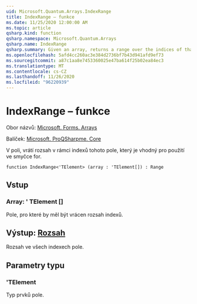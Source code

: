 ```yaml
---
uid: Microsoft.Quantum.Arrays.IndexRange
title: IndexRange – funkce
ms.date: 11/25/2020 12:00:00 AM
ms.topic: article
qsharp.kind: function
qsharp.namespace: Microsoft.Quantum.Arrays
qsharp.name: IndexRange
qsharp.summary: Given an array, returns a range over the indices of that array, suitable for use in a for loop.
ms.openlocfilehash: 5afd4cc260ac3e384d2736bf7b43d941afd9ef73
ms.sourcegitcommit: a87c1aa8e7453360025e47ba614f25b02ea84ec3
ms.translationtype: MT
ms.contentlocale: cs-CZ
ms.lasthandoff: 11/26/2020
ms.locfileid: "96220939"
---
```

# <a name="indexrange-function"></a>IndexRange – funkce

Obor názvů: [Microsoft. Forms. Arrays](xref:Microsoft.Quantum.Arrays)

Balíček: [Microsoft. ProQSharpme. Core](https://nuget.org/packages/Microsoft.Quantum.QSharp.Core)


V poli, vrátí rozsah v rámci indexů tohoto pole, který je vhodný pro použití ve smyčce for.

```qsharp
function IndexRange<'TElement> (array : 'TElement[]) : Range
```


## <a name="input"></a>Vstup

### <a name="array--telement"></a>Array: ' TElement []

Pole, pro které by měl být vrácen rozsah indexů.



## <a name="output--range"></a>Výstup: [Rozsah](xref:microsoft.quantum.lang-ref.range)

Rozsah ve všech indexech pole.

## <a name="type-parameters"></a>Parametry typu

### <a name="telement"></a>'TElement

Typ prvků pole.